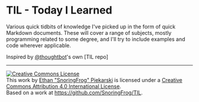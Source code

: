 # TIL - Today I Learned

Various quick tidbits of knowledge I've picked up in the form of quick Markdown documents. These will cover a range of subjects, mostly programming related to some degree, and I'll try to include examples and code wherever applicable.

Inspired by [@thoughtbot]'s own [TIL repo]

[@thoughtbot]:https://robots.thoughtbot.com/
[@TIL repo]:https://github.com/thoughtbot/til
---

<a rel="license" href="http://creativecommons.org/licenses/by/4.0/"><img alt="Creative Commons License" style="border-width:0" src="https://i.creativecommons.org/l/by/4.0/88x31.png" /></a><br />This work by <a xmlns:cc="http://creativecommons.org/ns#" href="https://github.com/SnoringFrog" property="cc:attributionName" rel="cc:attributionURL">Ethan "SnoringFrog" Piekarski</a> is licensed under a <a rel="license" href="http://creativecommons.org/licenses/by/4.0/">Creative Commons Attribution 4.0 International License</a>.<br />Based on a work at <a xmlns:dct="http://purl.org/dc/terms/" href="https://github.com/SnoringFrog/TIL" rel="dct:source">https://github.com/SnoringFrog/TIL</a>.
